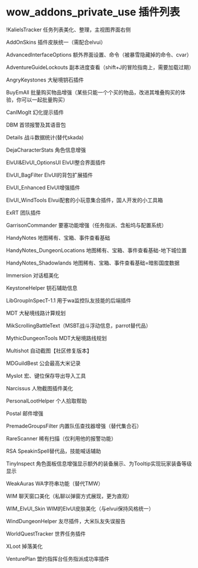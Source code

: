wow_addons_private_use
插件列表
======================

!KalielsTracker 任务列表美化、整理，主视图界面右侧

AddOnSkins 插件皮肤统一（需配合elvui）

AdvancedInterfaceOptions 额外界面设置、命令（被暴雪隐藏掉的命令、cvar）

AdventureGuideLockouts 副本进度查看（shift+J的冒险指南上，需要加载过期）

AngryKeystones 大秘境钥石插件

BuyEmAll 批量购买物品增强（某些只能一个个买的物品，改进其堆叠购买的体验，你可以一起批量购买）

CanIMogIt 幻化提示插件

DBM 首领报警及其语音包

Details 战斗数据统计(替代skada)

DejaCharacterStats 角色信息增强

ElvUI&ElvUI_OptionsUI ElvUI整合界面插件

ElvUI_BagFilter ElvUI的背包扩展插件

ElvUI_Enhanced ElvUI增强插件

ElvUI_WindTools Elvui配套的小玩意集合插件，国人开发的小工具箱

ExRT 团队插件

GarrisonCommander 要塞功能增强（任务指派、含船坞与配置系统）

HandyNotes 地图稀有、宝箱、事件查看基础

HandyNotes_DungeonLocations 地图稀有、宝箱、事件查看基础-地下城位置

HandyNotes_Shadowlands 地图稀有、宝箱、事件查看基础=暗影国度数据

Immersion 对话框美化

KeystoneHelper 钥石辅助信息

LibGroupInSpecT-1.1 用于wa监控队友技能的后端插件

MDT 大秘境线路计算规划

MikScrollingBattleText（MSBT战斗浮动信息，parrot替代品）

MythicDungeonTools MDT大秘境路线规划

Multishot 自动截图【社区修复版本】

MDGuildBest 公会最高大米记录

Myslot 宏、键位保存导出导入工具

Narcissus 人物截图插件美化

PersonalLootHelper 个人拾取帮助

Postal 邮件增强

PremadeGroupsFilter 内置队伍查找器增强（替代集合石）

RareScanner 稀有扫描（仅利用他的报警功能）

RSA SpeakinSpell替代品，技能喊话辅助

TinyInspect 角色面板信息增强显示额外的装备展示、为Tooltip实现玩家装备等级显示

WeakAuras WA字符串功能（替代TMW）

WIM 聊天窗口美化（私聊以弹窗方式展现，更为直观）

WIM_ElvUI_Skin  WIM的ElvUI皮肤美化（与elvui保持风格统一）

WindDungeonHelper  友尽插件，大米队友失误报告

WorldQuestTracker 世界任务插件

XLoot 掉落美化

VenturePlan 盟约指挥台任务指派成功率插件
